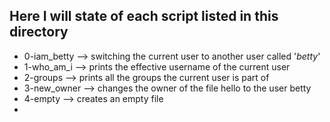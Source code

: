 ## Here I will state of each script listed in this directory
- 0-iam_betty --> switching the current user to another user called '*betty*'
- 1-who_am_i --> prints the effective username of the current user
- 2-groups --> prints all the groups the current user is part of
- 3-new_owner --> changes the owner of the file hello to the user betty
- 4-empty --> creates an empty file
- 
